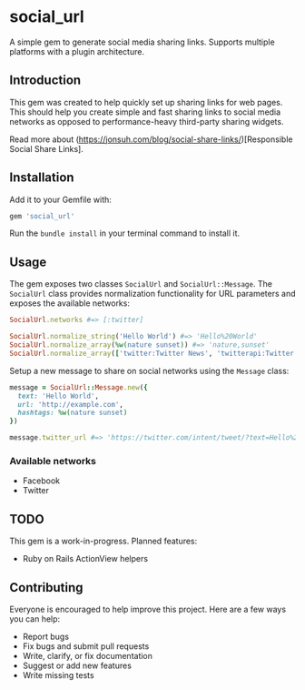 # social_url

A simple gem to generate social media sharing links.
Supports multiple platforms with a plugin architecture.

## Introduction

This gem was created to help quickly set up sharing links for web pages. This should help you create simple and fast sharing links to social media networks as opposed to performance-heavy third-party sharing widgets.

Read more about (https://jonsuh.com/blog/social-share-links/)[Responsible Social Share Links].

## Installation

Add it to your Gemfile with:

```ruby
gem 'social_url'
```

Run the `bundle install` in your terminal command to install it.

## Usage

The gem exposes two classes `SocialUrl` and `SocialUrl::Message`. The `SocialUrl` class provides normalization functionality for URL parameters and exposes the available networks:

```ruby
SocialUrl.networks #=> [:twitter]

SocialUrl.normalize_string('Hello World') #=> 'Hello%20World'
SocialUrl.normalize_array(%w(nature sunset)) #=> 'nature,sunset'
SocialUrl.normalize_array(['twitter:Twitter News', 'twitterapi:Twitter API News']) #=> 'twitter%3ATwitter%20News,twitterapi%3ATwitter%20API%20News'
```

Setup a new message to share on social networks using the `Message` class:

```ruby
message = SocialUrl::Message.new({
  text: 'Hello World',
  url: 'http://example.com',
  hashtags: %w(nature sunset)
})

message.twitter_url #=> 'https://twitter.com/intent/tweet/?text=Hello%20World&url=http%3A%2F%2Fexample.com&hashtags=nature,sunset'
```

### Available networks

- Facebook
- Twitter

## TODO

This gem is a work-in-progress. Planned features:

- Ruby on Rails ActionView helpers

## Contributing

Everyone is encouraged to help improve this project. Here are a few ways you can help:

- Report bugs
- Fix bugs and submit pull requests
- Write, clarify, or fix documentation
- Suggest or add new features
- Write missing tests
